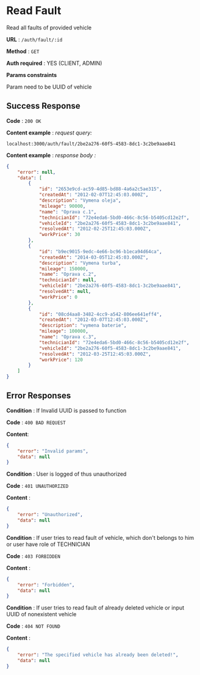 # Read Fault

Read all faults of provided vehicle

**URL** : `/auth/fault/:id`

**Method** : `GET`

**Auth required** : YES (CLIENT, ADMIN)

**Params constraints**

Param need to be UUID of vehicle


## Success Response

**Code** : `200 OK`

**Content example** : *request query:*

```code
localhost:3000/auth/fault/2be2a276-60f5-4583-8dc1-3c2be9aae841
```

**Content example** : *response body :*

```json
{
	"error": null,
	"data": [
		{
			"id": "2653e9cd-ac59-4d85-bd88-4a6a2c5ae315",
			"createdAt": "2012-02-07T12:45:03.000Z",
			"description": "Vymena oleja",
			"mileage": 90000,
			"name": "Oprava c.1",
			"technicianId": "72e4eda6-5bd0-466c-8c56-b5405cd12e2f",
			"vehicleId": "2be2a276-60f5-4583-8dc1-3c2be9aae841",
			"resolvedAt": "2012-02-25T12:45:03.000Z",
			"workPrice": 30
		},
		{
			"id": "b9ec9015-9edc-4e66-bc96-b1eca94d64ca",
			"createdAt": "2014-03-05T12:45:03.000Z",
			"description": "Vymena turba",
			"mileage": 150000,
			"name": "Oprava c.2",
			"technicianId": null,
			"vehicleId": "2be2a276-60f5-4583-8dc1-3c2be9aae841",
			"resolvedAt": null,
			"workPrice": 0
		},
		{
			"id": "08cd4aa8-3482-4cc9-a542-806ee641eff4",
			"createdAt": "2012-03-07T12:45:03.000Z",
			"description": "vymena baterie",
			"mileage": 100000,
			"name": "Oprava c.3",
			"technicianId": "72e4eda6-5bd0-466c-8c56-b5405cd12e2f",
			"vehicleId": "2be2a276-60f5-4583-8dc1-3c2be9aae841",
			"resolvedAt": "2012-03-25T12:45:03.000Z",
			"workPrice": 120
		}
	]
}
```

## Error Responses

**Condition** : If Invalid UUID is passed to function

**Code** : `400 BAD REQUEST`

**Content**:

```json
{
	"error": "Invalid params",
	"data": null
}
```

**Condition** : User is logged of thus unauthorized

**Code** : `401 UNAUTHORIZED`

**Content** :
```json
{
	"error": "Unauthorized",
	"data": null
}
```

**Condition** : If user tries to read fault of vehicle, which don't belongs to him or user have role of TECHNICIAN

**Code** :  `403 FORBIDDEN`

**Content** :
```json
{
	"error": "Forbidden",
	"data": null
}
```

**Condition** : If user tries to read fault of already deleted vehicle or input UUID of nonexistent vehicle

**Code** : `404 NOT FOUND`

**Content** :
```json
{
	"error": "The specified vehicle has already been deleted!",
	"data": null
}
```